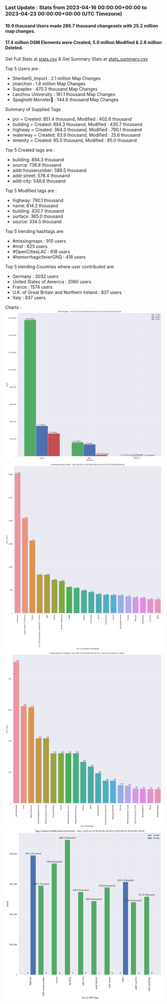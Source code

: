 ### Last Update : Stats from 2023-04-16 00:00:00+00:00 to 2023-04-23 00:00:00+00:00 (UTC Timezone)

#### 19.9 thousand Users made 286.7 thousand changesets with 25.2 million map changes.
#### 17.4 million OSM Elements were Created, 5.0 million Modified & 2.8 million Deleted.
Get Full Stats at [stats.csv](/stats/Global/Weekly/stats.csv)
 & Get Summary Stats at [stats_summary.csv](/stats/Global/Weekly/stats_summary.csv)

Top 5 Users are : 
- SherbetS_Import : 2.1 million Map Changes
- jmarchon : 1.8 million Map Changes
- Supaplex : 470.3 thousand Map Changes
- Lanzhou University : 161.1 thousand Map Changes
- Spaghetti Monster🍝 : 144.6 thousand Map Changes

Summary of Supplied Tags
- poi = Created: 851.4 thousand, Modified : 402.6 thousand
- building = Created: 894.3 thousand, Modified : 430.7 thousand
- highway = Created: 364.3 thousand, Modified : 790.1 thousand
- waterway = Created: 83.9 thousand, Modified : 25.6 thousand
- amenity = Created: 65.0 thousand, Modified : 85.0 thousand


Top 5 Created tags are :
- building: 894.3 thousand
- source: 736.8 thousand
- addr:housenumber: 589.5 thousand
- addr:street: 578.4 thousand
- addr:city: 548.8 thousand


Top 5 Modified tags are :
- highway: 790.1 thousand
- name: 614.2 thousand
- building: 430.7 thousand
- surface: 365.0 thousand
- source: 334.5 thousand


Top 5 trending hashtags are:
- #missingmaps : 910 users
- #msf : 625 users
- #OpenCitiesLAC : 618 users
- #hemorrhagicfeverGNQ : 418 users


Top 5 trending Countries where user contributed are:
- Germany : 3032 users
- United States of America : 2060 users
- France : 1574 users
- U.K. of Great Britain and Northern Ireland : 837 users
- Italy : 837 users


 Charts : 
![Alt text](./stats_osm_changes.png) 
![Alt text](./stats_users_per_country.png) 
![Alt text](./stats_users_per_hashtag.png) 
![Alt text](./stats_tags.png) 

